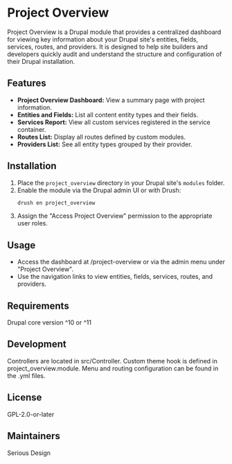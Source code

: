 # Project Overview

Project Overview is a Drupal module that provides a centralized dashboard for viewing key information about your Drupal site's entities, fields, services, routes, and providers. It is designed to help site builders and developers quickly audit and understand the structure and configuration of their Drupal installation.

## Features

- **Project Overview Dashboard:** View a summary page with project information.
- **Entities and Fields:** List all content entity types and their fields.
- **Services Report:** View all custom services registered in the service container.
- **Routes List:** Display all routes defined by custom modules.
- **Providers List:** See all entity types grouped by their provider.

## Installation

1. Place the `project_overview` directory in your Drupal site's `modules` folder.
2. Enable the module via the Drupal admin UI or with Drush:
   ```sh
   drush en project_overview
   ```
3. Assign the "Access Project Overview" permission to the appropriate user roles.

## Usage
- Access the dashboard at /project-overview or via the admin menu under "Project Overview".
- Use the navigation links to view entities, fields, services, routes, and providers.

## Requirements
Drupal core version ^10 or ^11

## Development
Controllers are located in src/Controller.
Custom theme hook is defined in project_overview.module.
Menu and routing configuration can be found in the .yml files.

## License
GPL-2.0-or-later

## Maintainers
Serious Design

